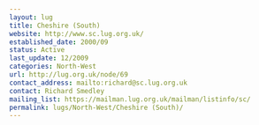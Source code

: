 ```yaml
---
layout: lug
title: Cheshire (South)
website: http://www.sc.lug.org.uk/
established_date: 2000/09
status: Active
last_update: 12/2009
categories: North-West
url: http://lug.org.uk/node/69
contact_address: mailto:richard@sc.lug.org.uk
contact: Richard Smedley
mailing_list: https://mailman.lug.org.uk/mailman/listinfo/sc/
permalink: lugs/North-West/Cheshire (South)/
---
```

